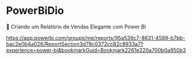 # PowerBiDio


Criando um Relatório de Vendas Elegante com Power BI

https://app.powerbi.com/groups/me/reports/95a539c7-8631-4589-b7bb-bac2e0b4a026/ReportSection3d78c0372cc82c8933a7?experience=power-bi&bookmarkGuid=Bookmark2261e220a700b0a950b3
